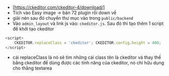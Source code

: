 -   [https://ckeditor.com/ckeditor-4/download/]
-   Tích vào Easy image -> bản 72 plugin rồi down về
-   giải nén sau đó chuyển thư mục vào trong `public/backend`
-   Vào `admin_layout` và link js vào: `ckeditor.js`. Sau đó thì tạo thêm 1 script để khởi tạo ckeditor

```js
<script>
    CKEDITOR.replaceClass = 'ckeditor'; CKEDITOR.config.height = 400;
</script>
```

-   cái replaceClass là nó sẽ tìm những cái class tên là ckeditor và thay thế bằng ckeditor để dùng được các tính năng của ckeditor, nó chỉ hữu dụng cho thằng textarea
